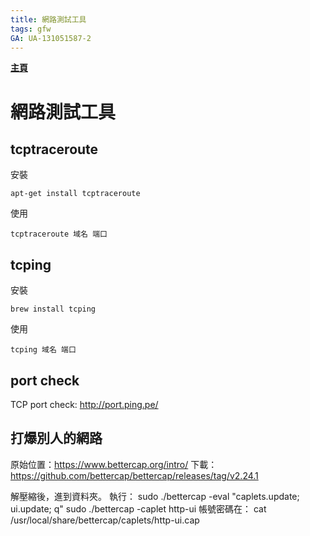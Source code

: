 ```yaml
---
title: 網路測試工具
tags: gfw
GA: UA-131051587-2
---
```


[**主頁**](https://hackmd.io/@xrp4k0iHSfeGBDMiQ8kkzQ/SkaWsunMB/%2FuOfRBTx0SAq7xMx426pIUg)

# 網路測試工具

## tcptraceroute

安裝
```
apt-get install tcptraceroute
```
使用
```
tcptraceroute 域名 端口
```

## tcping
安裝
```
brew install tcping
```
使用
```
tcping 域名 端口
```

## port check
TCP port check: http://port.ping.pe/

## 打爆別人的網路
原始位置：https://www.bettercap.org/intro/
下載：https://github.com/bettercap/bettercap/releases/tag/v2.24.1

解壓縮後，進到資料夾。
執行：
sudo ./bettercap -eval "caplets.update; ui.update; q"
sudo ./bettercap -caplet http-ui
帳號密碼在：
cat /usr/local/share/bettercap/caplets/http-ui.cap